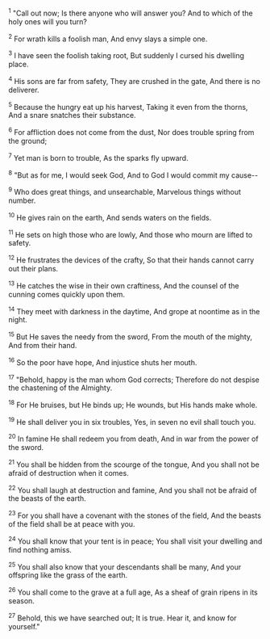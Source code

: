 <sup>1</sup> 
"Call out now; Is there anyone who will answer you? And to which of the holy ones will you turn? 

<sup>2</sup> 
For wrath kills a foolish man, And envy slays a simple one. 

<sup>3</sup> 
I have seen the foolish taking root, But suddenly I cursed his dwelling place. 

<sup>4</sup> 
His sons are far from safety, They are crushed in the gate, And there is no deliverer. 

<sup>5</sup> 
Because the hungry eat up his harvest, Taking it even from the thorns, And a snare snatches their substance. 

<sup>6</sup> 
For affliction does not come from the dust, Nor does trouble spring from the ground; 

<sup>7</sup> 
Yet man is born to trouble, As the sparks fly upward. 

<sup>8</sup> 
"But as for me, I would seek God, And to God I would commit my cause-- 

<sup>9</sup> 
Who does great things, and unsearchable, Marvelous things without number. 

<sup>10</sup> 
He gives rain on the earth, And sends waters on the fields. 

<sup>11</sup> 
He sets on high those who are lowly, And those who mourn are lifted to safety. 

<sup>12</sup> 
He frustrates the devices of the crafty, So that their hands cannot carry out their plans. 

<sup>13</sup> 
He catches the wise in their own craftiness, And the counsel of the cunning comes quickly upon them. 

<sup>14</sup> 
They meet with darkness in the daytime, And grope at noontime as in the night. 

<sup>15</sup> 
But He saves the needy from the sword, From the mouth of the mighty, And from their hand. 

<sup>16</sup> 
So the poor have hope, And injustice shuts her mouth. 

<sup>17</sup> 
"Behold, happy is the man whom God corrects; Therefore do not despise the chastening of the Almighty. 

<sup>18</sup> 
For He bruises, but He binds up; He wounds, but His hands make whole. 

<sup>19</sup> 
He shall deliver you in six troubles, Yes, in seven no evil shall touch you. 

<sup>20</sup> 
In famine He shall redeem you from death, And in war from the power of the sword. 

<sup>21</sup> 
You shall be hidden from the scourge of the tongue, And you shall not be afraid of destruction when it comes. 

<sup>22</sup> 
You shall laugh at destruction and famine, And you shall not be afraid of the beasts of the earth. 

<sup>23</sup> 
For you shall have a covenant with the stones of the field, And the beasts of the field shall be at peace with you. 

<sup>24</sup> 
You shall know that your tent is in peace; You shall visit your dwelling and find nothing amiss. 

<sup>25</sup> 
You shall also know that your descendants shall be many, And your offspring like the grass of the earth. 

<sup>26</sup> 
You shall come to the grave at a full age, As a sheaf of grain ripens in its season. 

<sup>27</sup> 
Behold, this we have searched out; It is true. Hear it, and know for yourself."